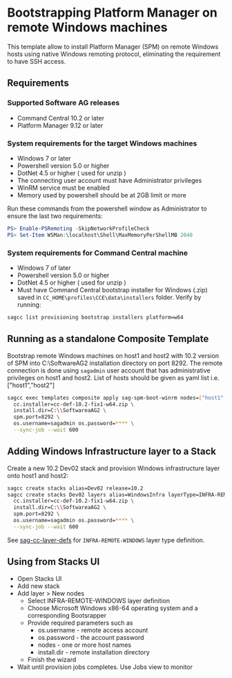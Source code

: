# Bootstrapping Platform Manager on remote Windows machines

This template allow to install Platform Manager (SPM) on remote
Windows hosts using native Windows remoting protocol, eliminating the
requirement to have SSH access.

## Requirements

### Supported Software AG releases

* Command Central 10.2 or later
* Platform Manager 9.12 or later

### System requirements for the target Windows machines

* Windows 7 or later
* Powershell version 5.0 or higher
* DotNet 4.5 or higher ( used for unzip )
* The connecting user account must have Administrator privileges
* WinRM service must be enabled
* Memory used by powershell should be at 2GB limit or more

Run these commands from the powershell window as Administrator to ensure the last two requirements:

```powershell
PS> Enable-PSRemoting -SkipNetworkProfileCheck
PS> Set-Item WSMan:\localhost\Shell\MaxMemoryPerShellMB 2048
```

### System requirements for Command Central machine

* Windows 7 of later
* Powershell version 5.0 or higher
* DotNet 4.5 or higher ( used for unzip )
* Must have Command Central bootstrap installer for Windows (.zip) saved in `CC_HOME\profiles\CCE\data\installers` folder. Verify by running:

```bash
sagcc list provisioning bootstrap installers platform=w64
```

## Running as a standalone Composite Template

Bootstrap remote Windows machines on host1 and host2 with 10.2 version of SPM into C:\SoftwareAG2
installation directory on port 8292. The remote connection is done using `sagadmin` user account that
has administrative privileges on host1 and host2. List of hosts should be given as yaml list i.e. ["host1","host2"]

```bash
sagcc exec templates composite apply sag-spm-boot-winrm nodes=["host1","host2"] \
  cc.installer=cc-def-10.2-fix1-w64.zip \
  install.dir=C:\\SoftwareaAG2 \
  spm.port=8292 \
  os.username=sagadmin os.password=**** \
  --sync-job --wait 600
```

## Adding Windows Infrastructure layer to a Stack

Create a new 10.2 Dev02 stack and provision Windows infrastructure layer onto host1 and host2:

```bash
sagcc create stacks alias=Dev02 release=10.2
sagcc create stacks Dev02 layers alias=WindowsInfra layerType=INFRA-REMOTE-WINDOWS nodes=host1,host2 \
  cc.installer=cc-def-10.2-fix1-w64.zip \
  install.dir=C:\\SoftwareaAG2 \
  spm.port=8292 \
  os.username=sagadmin os.password=**** \
  --sync-job --wait 600
```

See [sag-cc-layer-defs](../sag-cc-layer-defs/template.yaml) for `INFRA-REMOTE-WINDOWS` layer type definition.

## Using from Stacks UI

* Open Stacks UI
* Add new stack
* Add layer > New nodes
  * Select INFRA-REMOTE-WINDOWS layer definition
  * Choose Microsoft Windows x86-64 operating system and a corresponding Bootsrapper
  * Provide required parameters such as
    * os.username - remote access account
    * os.password - the account password
    * nodes - one or more host names
    * install.dir - remote installation directory
  * Finish the wizard
* Wait until provision jobs completes. Use Jobs view to monitor
